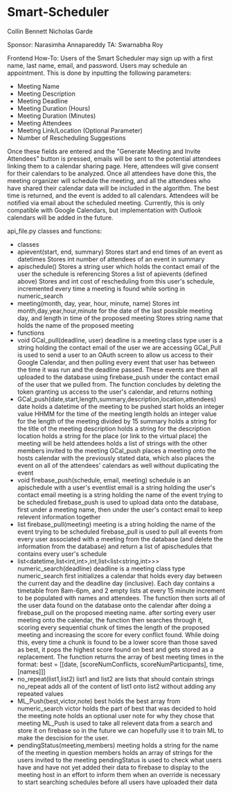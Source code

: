 # Smart-Scheduler

Collin Bennett
Nicholas Garde

Sponsor: Narasimha Annapareddy
TA: Swarnabha Roy

Frontend How-To:
Users of the Smart Scheduler may sign up with a first name, last name, email, and password. 
Users may schedule an appointment. This is done by inputting the following parameters:

- Meeting Name
- Meeting Description
- Meeting Deadline
- Meeting Duration (Hours)
- Meeting Duration (Minutes)
- Meeting Attendees 
- Meeting Link/Location (Optional Parameter)
- Number of Rescheduling Suggestions

Once these fields are entered and the "Generate Meeting and Invite Attendees" button is pressed,
emails will be sent to the potential attendees linking them to a calendar sharing page.
Here, attendees will give consent for their calendars to be analyzed. Once all attendees have done this,
the meeting organizer will schedule the meeting, and all the attendees who have shared their calendar data
will be included in the algorithm. The best time is returned, and the event is added to all calendars. 
Attendees will be notified via email about the scheduled meeting. Currently, this is only compatible with 
Google Calendars, but implementation with Outlook calendars will be added in the future. 

api_file.py classes and functions:
- classes
- apievent(start, end, summary)
    Stores start and end times of an event as datetimes
    Stores int number of attendees of an event in summary
- apischedule()
    Stores a string user which holds the contact email of the user the schedule is referencing
    Stores a list of apievents (defined above)
    Stores and int cost of rescheduling from this user's schedule, incremented every time a meeting is found while sorting in numeric_search
- meeting(month, day, year, hour, minute, name)
    Stores int month,day,year,hour,minute for the date of the last possible meeting day, and length in time of the proposed meeting
    Stores string name that holds the name of the proposed meeting
- functions
- void GCal_pull(deadline, user)
    deadline is a meeting class type
    user is a string holding the contact email of the user we are accessing
    GCal_Pull is used to send a user to an OAuth screen to allow us access to their Google Calendar, and then pulling every event that user has between the time it was run and the deadline passed. These events are then all uploaded to the database using firebase_push under the contact email of the user that we pulled from. The function concludes by deleting the token granting us access to the user's calendar, and returns nothing
- GCal_push(date,start,length,summary,description,location,attendees)
    date holds a datetime of the meeting to be pushed
    start holds an integer value HHMM for the time of the meeting
    length holds an integer value for the length of the meeting divided by 15
    summary holds a string for the title of the meeting
    description holds a string for the description
    location holds a string for the place (or link to the virtual place) the meeting will be held
    attendees holds a list of strings with the other members invited to the meeting
    GCal_push places a meeting onto the hosts calendar with the previously stated data, which also places the event on all of the attendees' calendars as well without duplicating the event
- void firebase_push(schedule, email, meeting)
    schedule is an apischedule with a user's eventlist
    email is a string holding the user's contact email
    meeting is a string holding the name of the event trying to be scheduled
    firebase_push is used to upload data onto the database, first under a meeting name, then under the user's contact email to keep relevent information together
- list<apischedule> firebase_pull(meeting)
    meeting is a string holding the name of the event trying to be scheduled
    firebase_pull is used to pull all events from every user associated with a meeting from the database (and delete the information from the database) and return a list of apischedules that contains every user's schedule
- list<datetime,list<int,int>,int,list<list<string,int>>> numeric_search(deadline)
    deadline is a meeting class type
    numeric_search first initializes a calendar that holds every day between the current day and the deadline day (inclusive). Each day contains a timetable from 8am-6pm, and 2 empty lists at every 15 minute increment to be populated with names and attendees. The function then sorts all of the user data found on the database onto the calendar after doing a firebase_pull on the proposed meeting name. after sorting every user meeting onto the calendar, the function then searches through it, scoring every sequential chunk of times the length of the proposed meeting and increasing the score for every conflict found. While doing this, every time a chunk is found to be a lower score than those saved as best, it pops the highest score found on best and gets stored as a replacement. The function returns the array of best meeting times in the format: best = [[date, [scoreNumConflicts, scoreNumParticipants], time, [names]]]
- no_repeat(list1,list2)
    list1 and list2 are lists that should contain strings
    no_repeat adds all of the content of list1 onto list2 without adding any repeated values
- ML_Push(best,victor,note)
    best holds the best array from numeric_search
    victor holds the part of best that was decided to hold the meeting
    note holds an optional user note for why they chose that meeting
    ML_Push is used to take all relevent data from a search and store it on firebase so in the future we can hopefully use it to train ML to make the descision for the user.
- pendingStatus(meeting,members)
    meeting holds a string for the name of the meeting in question
    members holds an array of strings for the users invited to the meeting
    pendingStatus is used to check what users have and have not yet added their data to firebase to display to the meeting host in an effort to inform them when an override is necessary to start searching schedules before all users have uploaded their data